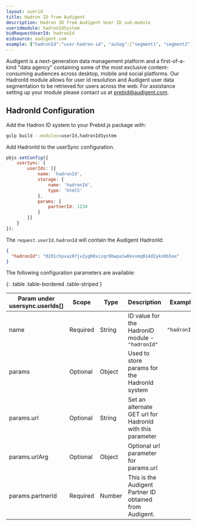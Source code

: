 ```yaml
---
layout: userid
title: Hadron ID from Audigent
description: Hadron ID from Audigent User ID sub-module
useridmodule: hadronIdSystem
bidRequestUserId: hadronId
eidsource: audigent.com
example: {"hadronId":"user-hadron-id", "auSeg":["segment1", "segment2"]}
---
```



Audigent is a next-generation data management platform and a first-of-a-kind "data agency" containing some of the most exclusive content-consuming audiences across desktop, mobile and social platforms. Our HadronId module allows for user id resolution and Audigent user data segmentation to be retrieved for users across the web.  For assistance setting up your module please contact us at [prebid@audigent.com](mailto:prebid@audigent.com).

## HadronId Configuration

Add the Hadron ID system to your Prebid.js package with:

```bash
gulp build --modules=userId,hadronIdSystem
```

Add HadronId to the userSync configuration.

```javascript
pbjs.setConfig({
    userSync: {
        userIds: [{
            name: 'hadronId',
            storage: {
                name: 'hadronId',
                type: 'html5'
            },
            params: {
                partnerId: 1234
            }
        }]
    }
});
```

The `request.userId.hadronId` will contain the Audigent HadronId:

```json
{
  "hadronId": "0201chpvai07jv2yg08xizqr0bwpa1w0evvmq014d2ykn0b5oe"
}
```

The following configuration parameters are available:

{: .table .table-bordered .table-striped }

| Param under usersync.userIds[] | Scope | Type | Description | Example |
| --- | --- | --- | --- | --- |
| name | Required | String | ID value for the HadronID module - `"hadronId"` | `"hadronId"` |
| params | Optional | Object | Used to store params for the HadronId system | |
| params.url | Optional | String | Set an alternate GET url for HadronId with this parameter | | 
| params.urlArg | Optional | Object | Optional url parameter for params.url | |
| params.partnerId | Required | Number | This is the Audigent Partner ID obtained from Audigent. | |
